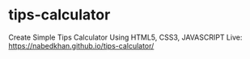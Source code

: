 # tips-calculator
Create Simple Tips Calculator Using HTML5, CSS3, JAVASCRIPT
Live: https://nabedkhan.github.io/tips-calculator/
